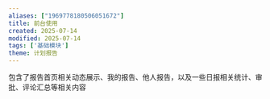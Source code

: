 ```yaml
---
aliases: ["1969778180506051672"]
title: 前台使用
created: 2025-07-14
modified: 2025-07-14
tags: ['基础模块']
theme: 计划报告
---
```


包含了报告首页相关动态展示、我的报告、他人报告，以及一些日报相关统计、审批、评论汇总等相关内容